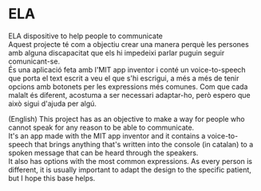 # ELA
ELA dispositive to help people to communicate  
Aquest projecte té com a objectiu crear una manera perquè les persones amb alguna discapacitat que els hi impedeixi parlar puguin seguir comunicant-se.  
És una aplicació feta amb l'MIT app inventor i conté un voice-to-speech que porta el text escrit a veu el que s'hi escrigui, a més a més de tenir opcions amb
botonets per les expressions més comunes. Com que cada malalt és diferent, acostuma a ser necessari adaptar-ho, però espero que això sigui d'ajuda per algú.  
  
(English) This project has as an objective to make a way for people who cannot speak for any reason to be able to communicate.  
It's an app made with the MIT app inventor and it contains a voice-to-speech that brings anything that's written into the console (in catalan) to a spoken message that can be heard through the speakers.  
It also has options with the most common expressions. As every person is different, it is usually important to adapt the design to the specific patient, but I hope this base helps.
